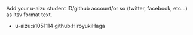 Add your u-aizu student ID/github account/or so (twitter, facebook, etc...) as ltsv format text.
+ u-aizu:s1051114 github:HiroyukiHaga
